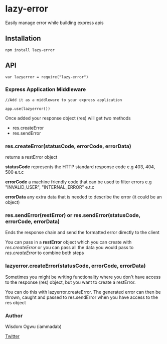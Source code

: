 # lazy-error
Easily manage error while building express apis

## Installation
```
npm install lazy-error
```

## API
```
var lazyerror = require("lazy-error")
```

### Express Application Middleware
```
//Add it as a middleware to your express application

app.use(lazyerror())
```

Once added your response object (res) will get two methods

* res.createError
* res.sendError

### res.createError(statusCode, errorCode, errorData)

returns a restError object

**statusCode** represents the HTTP standard response code e.g 403, 404, 500 e.t.c

**errorCode** a machine friendly code that can be used to filter errors e.g "INVALID_USER", "INTERNAL_ERROR" e.t.c

**errorData** any extra data that is needed to describe the error (it could be an object)



### res.sendError(restError)  or res.sendError(statusCode, errorCode, errorData)

Ends the response chain and send the formatted error directly to the client

You can pass in a **restError** object which you can create with *res.createError* or you can pass all the data you would pass to *res.createError* to combine both steps






### lazyerror.createError(statusCode, errorCode, errorData)

Sometimes you might be writing functionality where you don't have access to the response (res) object, but you want to create a restError. 

You can do this with lazyerror.createError. The generated error can then be thrown, caught and passed to res.sendError when you have access to the res object


### Author
Wisdom Ogwu (iammadab)

[Twitter](https://twitter.com/iammadab)

